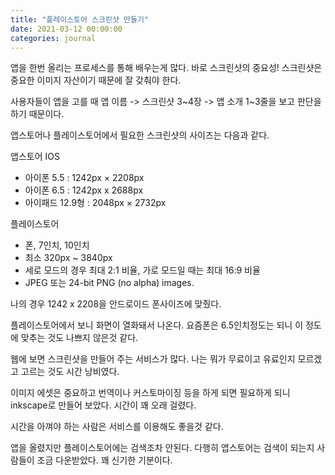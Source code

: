 ```yaml
---
title: "플레이스토어 스크린샷 만들기"
date: 2021-03-12 00:00:00
categories: journal
---
```


앱을 한번 올리는 프로세스를 통해 배우는게 많다. 바로 스크린샷의 중요성! 스크린샷은 중요한 이미지 자산이기 때문에 잘 갖춰야 한다.

사용자들이 앱을 고를 때 앱 이름 -> 스크린샷 3~4장 -> 앱 소개 1~3줄을 보고 판단을 하기 때문이다.

앱스토어나 플레이스토어에서 필요한 스크린샷의 사이즈는 다음과 같다.

앱스토어 IOS

- 아이폰 5.5 : 1242px × 2208px
- 아이폰 6.5 : 1242px x 2688px
- 아이패드 12.9형 : 2048px × 2732px

플레이스토어

- 폰, 7인치, 10인치
- 최소 320px ~ 3840px
- 세로 모드의 경우 최대 2:1 비율, 가로 모드일 때는 최대 16:9 비율
- JPEG 또는 24-bit PNG (no alpha) images.

나의 경우 1242 x 2208을 안드로이드 폰사이즈에 맞췄다.

플레이스토어에서 보니 화면이 열화돼서 나온다. 요즘폰은 6.5인치정도는 되니 이 정도에 맞추는 것도 나쁘지 않은것 같다.

웹에 보면 스크린샷을 만들어 주는 서비스가 많다. 나는 뭐가 무료이고 유료인지 모르겠고 고르는 것도 시간 낭비였다.

이미지 에셋은 중요하고 번역이나 커스토마이징 등을 하게 되면 필요하게 되니 inkscape로 만들어 보았다. 시간이 꽤 오래 걸렸다.

시간을 아껴야 하는 사람은 서비스를 이용해도 좋을것 같다.

앱을 올렸지만 플레이스토어에는 검색조차 안된다. 다행히 앱스토어는 검색이 되는지 사람들이 조금 다운받았다. 꽤 신기한 기분이다.
